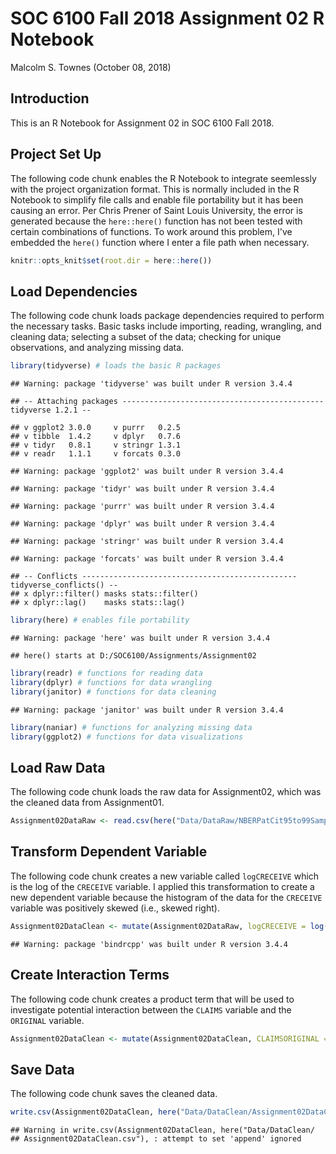 SOC 6100 Fall 2018 Assignment 02 R Notebook
================
Malcolm S. Townes
(October 08, 2018)

Introduction
------------

This is an R Notebook for Assignment 02 in SOC 6100 Fall 2018.

Project Set Up
--------------

The following code chunk enables the R Notebook to integrate seemlessly with the project organization format. This is normally included in the R Notebook to simplify file calls and enable file portability but it has been causing an error. Per Chris Prener of Saint Louis University, the error is generated because the `here::here()` function has not been tested with certain combinations of functions. To work around this problem, I've embedded the `here()` function where I enter a file path when necessary.

``` r
knitr::opts_knit$set(root.dir = here::here())
```

Load Dependencies
-----------------

The following code chunk loads package dependencies required to perform the necessary tasks. Basic tasks include importing, reading, wrangling, and cleaning data; selecting a subset of the data; checking for unique observations, and analyzing missing data.

``` r
library(tidyverse) # loads the basic R packages
```

    ## Warning: package 'tidyverse' was built under R version 3.4.4

    ## -- Attaching packages --------------------------------------------- tidyverse 1.2.1 --

    ## v ggplot2 3.0.0     v purrr   0.2.5
    ## v tibble  1.4.2     v dplyr   0.7.6
    ## v tidyr   0.8.1     v stringr 1.3.1
    ## v readr   1.1.1     v forcats 0.3.0

    ## Warning: package 'ggplot2' was built under R version 3.4.4

    ## Warning: package 'tidyr' was built under R version 3.4.4

    ## Warning: package 'purrr' was built under R version 3.4.4

    ## Warning: package 'dplyr' was built under R version 3.4.4

    ## Warning: package 'stringr' was built under R version 3.4.4

    ## Warning: package 'forcats' was built under R version 3.4.4

    ## -- Conflicts ------------------------------------------------ tidyverse_conflicts() --
    ## x dplyr::filter() masks stats::filter()
    ## x dplyr::lag()    masks stats::lag()

``` r
library(here) # enables file portability
```

    ## Warning: package 'here' was built under R version 3.4.4

    ## here() starts at D:/SOC6100/Assignments/Assignment02

``` r
library(readr) # functions for reading data
library(dplyr) # functions for data wrangling
library(janitor) # functions for data cleaning
```

    ## Warning: package 'janitor' was built under R version 3.4.4

``` r
library(naniar) # functions for analyzing missing data
library(ggplot2) # functions for data visualizations
```

Load Raw Data
-------------

The following code chunk loads the raw data for Assignment02, which was the cleaned data from Assignment01.

``` r
Assignment02DataRaw <- read.csv(here("Data/DataRaw/NBERPatCit95to99Sample.csv"))
```

Transform Dependent Variable
----------------------------

The following code chunk creates a new variable called `logCRECEIVE` which is the log of the `CRECEIVE` variable. I applied this transformation to create a new dependent variable because the histogram of the data for the `CRECEIVE` variable was positively skewed (i.e., skewed right).

``` r
Assignment02DataClean <- mutate(Assignment02DataRaw, logCRECEIVE = log(CRECEIVE))
```

    ## Warning: package 'bindrcpp' was built under R version 3.4.4

Create Interaction Terms
------------------------

The following code chunk creates a product term that will be used to investigate potential interaction between the `CLAIMS` variable and the `ORIGINAL` variable.

``` r
Assignment02DataClean <- mutate(Assignment02DataClean, CLAIMSORIGINAL = CLAIMS*ORIGINAL)
```

Save Data
---------

The following code chunk saves the cleaned data.

``` r
write.csv(Assignment02DataClean, here("Data/DataClean/Assignment02DataClean.csv"), append = FALSE)
```

    ## Warning in write.csv(Assignment02DataClean, here("Data/DataClean/
    ## Assignment02DataClean.csv"), : attempt to set 'append' ignored
